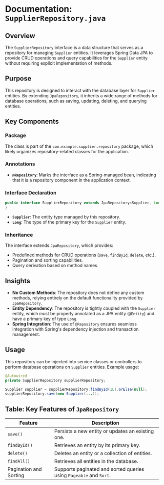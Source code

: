 # Documentation: `SupplierRepository.java`

## Overview
The `SupplierRepository` interface is a data structure that serves as a repository for managing `Supplier` entities. It leverages Spring Data JPA to provide CRUD operations and query capabilities for the `Supplier` entity without requiring explicit implementation of methods.

## Purpose
This repository is designed to interact with the database layer for `Supplier` entities. By extending `JpaRepository`, it inherits a wide range of methods for database operations, such as saving, updating, deleting, and querying entities.

## Key Components

### Package
The class is part of the `com.example.supplier.repository` package, which likely organizes repository-related classes for the application.

### Annotations
- **`@Repository`**: Marks the interface as a Spring-managed bean, indicating that it is a repository component in the application context.

### Interface Declaration
```java
public interface SupplierRepository extends JpaRepository<Supplier, Long> {
}
```
- **`Supplier`**: The entity type managed by this repository.
- **`Long`**: The type of the primary key for the `Supplier` entity.

### Inheritance
The interface extends `JpaRepository`, which provides:
- Predefined methods for CRUD operations (`save`, `findById`, `delete`, etc.).
- Pagination and sorting capabilities.
- Query derivation based on method names.

## Insights
- **No Custom Methods**: The repository does not define any custom methods, relying entirely on the default functionality provided by `JpaRepository`.
- **Entity Dependency**: The repository is tightly coupled with the `Supplier` entity, which must be properly annotated as a JPA entity (`@Entity`) and have a primary key of type `Long`.
- **Spring Integration**: The use of `@Repository` ensures seamless integration with Spring's dependency injection and transaction management.

## Usage
This repository can be injected into service classes or controllers to perform database operations on `Supplier` entities. Example usage:
```java
@Autowired
private SupplierRepository supplierRepository;

Supplier supplier = supplierRepository.findById(1L).orElse(null);
supplierRepository.save(new Supplier(...));
```

## Table: Key Features of `JpaRepository`
| Feature                  | Description                                                                 |
|--------------------------|-----------------------------------------------------------------------------|
| `save()`                 | Persists a new entity or updates an existing one.                          |
| `findById()`             | Retrieves an entity by its primary key.                                    |
| `delete()`               | Deletes an entity or a collection of entities.                            |
| `findAll()`              | Retrieves all entities in the database.                                   |
| Pagination and Sorting   | Supports paginated and sorted queries using `Pageable` and `Sort`.         |


